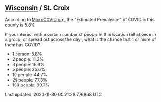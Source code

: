 
## [Wisconsin](/united-states/wisconsin) / St. Croix

According to [MicroCOVID.org](http://microcovid.org),
the "Estimated Prevalence" of COVID in this county is 5.8%

If you interact with a certain number of people in this location
(all at once in a group, or spread out across the day), what is the chance that
1 or more of them has COVID?

- 1 person: 5.8%
- 2 people: 11.2%
- 3 people: 16.3%
- 5 people: 25.6%
- 10 people: 44.7%
- 25 people: 77.3%
- 100 people: 99.7%

Last updated: 2020-11-30 00:21:28.776868 UTC
